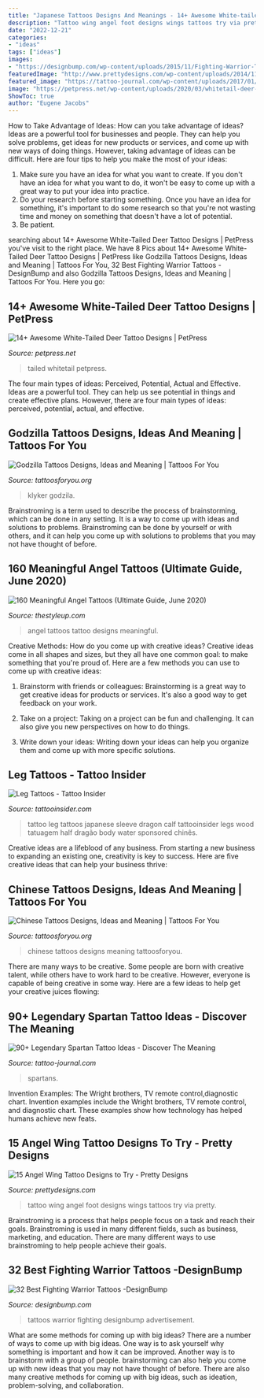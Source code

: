 ```yaml
---
title: "Japanese Tattoos Designs And Meanings - 14+ Awesome White-tailed Deer Tattoo Designs"
description: "Tattoo wing angel foot designs wings tattoos try via pretty"
date: "2022-12-21"
categories:
- "ideas"
tags: ["ideas"]
images:
- "https://designbump.com/wp-content/uploads/2015/11/Fighting-Warrior-Tattoos-inspiration-2.jpg"
featuredImage: "http://www.prettydesigns.com/wp-content/uploads/2014/11/Wing-Tattoo-on-Foot.jpg"
featured_image: "https://tattoo-journal.com/wp-content/uploads/2017/01/Spartan-Tattoo-81-1-768x960.jpg"
image: "https://petpress.net/wp-content/uploads/2020/03/whitetail-deer-tattoo-animal.jpg"
ShowToc: true
author: "Eugene Jacobs"
---
```



How to Take Advantage of Ideas: How can you take advantage of ideas?
Ideas are a powerful tool for businesses and people. They can help you solve problems, get ideas for new products or services, and come up with new ways of doing things. However, taking advantage of ideas can be difficult. Here are four tips to help you make the most of your ideas: 
1. Make sure you have an idea for what you want to create. If you don't have an idea for what you want to do, it won't be easy to come up with a great way to put your idea into practice. 
2. Do your research before starting something. Once you have an idea for something, it's important to do some research so that you're not wasting time and money on something that doesn't have a lot of potential. 
3. Be patient.

	

		
searching about 14+ Awesome White-Tailed Deer Tattoo Designs | PetPress you've visit to the right place. We have 8 Pics about 14+ Awesome White-Tailed Deer Tattoo Designs | PetPress like Godzilla Tattoos Designs, Ideas and Meaning | Tattoos For You, 32 Best Fighting Warrior Tattoos -DesignBump and also Godzilla Tattoos Designs, Ideas and Meaning | Tattoos For You. Here you go:
		
    
## 14+ Awesome White-Tailed Deer Tattoo Designs | PetPress

<img loading=lazy src="https://petpress.net/wp-content/uploads/2020/03/whitetail-deer-tattoo-animal.jpg" onerror="this.onerror=null;this.src='https://tse3.mm.bing.net/th?id=OIP.Y1EVEWmWFtxB7iGkVYM1ZwAAAA&amp;pid=15.1';" alt="14+ Awesome White-Tailed Deer Tattoo Designs | PetPress">

_Source: petpress.net_

>tailed whitetail petpress. 

	

The four main types of ideas: Perceived, Potential, Actual and Effective.
Ideas are a powerful tool. They can help us see potential in things and create effective plans. However, there are four main types of ideas: perceived, potential, actual, and effective.

    
## Godzilla Tattoos Designs, Ideas And Meaning | Tattoos For You

<img loading=lazy src="https://www.tattoosforyou.org/wp-content/uploads/2016/02/Godzilla-Tribal-Tattoo.jpg" onerror="this.onerror=null;this.src='https://tse2.mm.bing.net/th?id=OIP.xCQFhvsG7Oe2vmw7-UtFSAHaJ4&amp;pid=15.1';" alt="Godzilla Tattoos Designs, Ideas and Meaning | Tattoos For You">

_Source: tattoosforyou.org_

>klyker godzila. 

	

Brainstroming is a term used to describe the process of brainstorming, which can be done in any setting. It is a way to come up with ideas and solutions to problems. Brainstroming can be done by yourself or with others, and it can help you come up with solutions to problems that you may not have thought of before.

    
## 160 Meaningful Angel Tattoos (Ultimate Guide, June 2020)

<img loading=lazy src="https://thestyleup.com/wp-content/uploads/2016/03/small-angel-tattoo-designs-for-women.jpg" onerror="this.onerror=null;this.src='https://tse4.mm.bing.net/th?id=OIP.RvavkHc_Je1Qk1CmXhwPaQHaLw&amp;pid=15.1';" alt="160 Meaningful Angel Tattoos (Ultimate Guide, June 2020)">

_Source: thestyleup.com_

>angel tattoos tattoo designs meaningful. 

	

Creative Methods: How do you come up with creative ideas?
Creative ideas come in all shapes and sizes, but they all have one common goal: to make something that you're proud of. Here are a few methods you can use to come up with creative ideas:
1. Brainstorm with friends or colleagues: Brainstorming is a great way to get creative ideas for products or services. It's also a good way to get feedback on your work.

2. Take on a project: Taking on a project can be fun and challenging. It can also give you new perspectives on how to do things.

3. Write down your ideas: Writing down your ideas can help you organize them and come up with more specific solutions.

    
## Leg Tattoos - Tattoo Insider

<img loading=lazy src="https://www.tattooinsider.com/wp-content/uploads/2015/05/leg-tattoos-japanese-calf.jpg" onerror="this.onerror=null;this.src='https://tse2.mm.bing.net/th?id=OIP.2BDOH6NtpdpdFHryZuNSpQHaLJ&amp;pid=15.1';" alt="Leg Tattoos - Tattoo Insider">

_Source: tattooinsider.com_

>tattoo leg tattoos japanese sleeve dragon calf tattooinsider legs wood tatuagem half dragão body water sponsored chinês. 

	

Creative ideas are a lifeblood of any business. From starting a new business to expanding an existing one, creativity is key to success. Here are five creative ideas that can help your business thrive:

    
## Chinese Tattoos Designs, Ideas And Meaning | Tattoos For You

<img loading=lazy src="http://www.tattoosforyou.org/wp-content/uploads/2013/10/Chinese-Tattoos-Designs.jpg" onerror="this.onerror=null;this.src='https://tse2.mm.bing.net/th?id=OIP.pNHR-oBABT8NAJx1_n-Z8AHaJ4&amp;pid=15.1';" alt="Chinese Tattoos Designs, Ideas and Meaning | Tattoos For You">

_Source: tattoosforyou.org_

>chinese tattoos designs meaning tattoosforyou. 

	

There are many ways to be creative. Some people are born with creative talent, while others have to work hard to be creative. However, everyone is capable of being creative in some way. Here are a few ideas to help get your creative juices flowing:

    
## 90+ Legendary Spartan Tattoo Ideas - Discover The Meaning

<img loading=lazy src="https://tattoo-journal.com/wp-content/uploads/2017/01/Spartan-Tattoo-81-1-768x960.jpg" onerror="this.onerror=null;this.src='https://tse1.mm.bing.net/th?id=OIP.XqCEf_LK5E3Y9iQiB5YaugHaJQ&amp;pid=15.1';" alt="90+ Legendary Spartan Tattoo Ideas - Discover The Meaning">

_Source: tattoo-journal.com_

>spartans. 

	

Invention Examples: The Wright brothers, TV remote control,diagnostic chart.
Invention examples include the Wright brothers, TV remote control, and diagnostic chart. These examples show how technology has helped humans achieve new feats.

    
## 15 Angel Wing Tattoo Designs To Try - Pretty Designs

<img loading=lazy src="http://www.prettydesigns.com/wp-content/uploads/2014/11/Wing-Tattoo-on-Foot.jpg" onerror="this.onerror=null;this.src='https://tse3.mm.bing.net/th?id=OIP.WSRHTT5SuyXepGN0swaZLgHaJ4&amp;pid=15.1';" alt="15 Angel Wing Tattoo Designs to Try - Pretty Designs">

_Source: prettydesigns.com_

>tattoo wing angel foot designs wings tattoos try via pretty. 

	

Brainstroming is a process that helps people focus on a task and reach their goals. Brainstroming is used in many different fields, such as business, marketing, and education. There are many different ways to use brainstroming to help people achieve their goals.

    
## 32 Best Fighting Warrior Tattoos -DesignBump

<img loading=lazy src="https://designbump.com/wp-content/uploads/2015/11/Fighting-Warrior-Tattoos-inspiration-2.jpg" onerror="this.onerror=null;this.src='https://tse4.mm.bing.net/th?id=OIP.6S4FxB4vajm_Uh_wBNMPxQHaMH&amp;pid=15.1';" alt="32 Best Fighting Warrior Tattoos -DesignBump">

_Source: designbump.com_

>tattoos warrior fighting designbump advertisement. 

	

What are some methods for coming up with big ideas?
There are a number of ways to come up with big ideas. One way is to ask yourself why something is important and how it can be improved. Another way is to brainstorm with a group of people. brainstorming can also help you come up with new ideas that you may not have thought of before. There are also many creative methods for coming up with big ideas, such as ideation, problem-solving, and collaboration.


